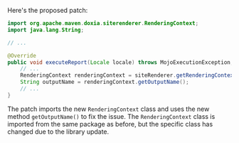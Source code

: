 Here's the proposed patch:

```java
import org.apache.maven.doxia.siterenderer.RenderingContext;
import java.lang.String;

// ...

@Override
public void executeReport(Locale locale) throws MojoExecutionException, MojoFailureException {
    // ...
    RenderingContext renderingContext = siteRenderer.getRenderingContext();
    String outputName = renderingContext.getOutputName();
    // ...
}
```

The patch imports the new `RenderingContext` class and uses the new method `getOutputName()` to fix the issue. The `RenderingContext` class is imported from the same package as before, but the specific class has changed due to the library update.